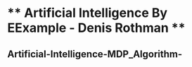 # ** Artificial Intelligence By EExample - Denis Rothman **

## Artificial-Intelligence-MDP_Algorithm-
